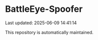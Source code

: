 # BattleEye-Spoofer

Last updated: 2025-06-09 14:41:14

This repository is automatically maintained.
